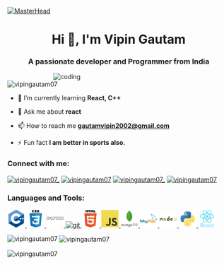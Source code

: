 [![MasterHead](https://user-images.githubusercontent.com/95081432/230739551-9e316210-916a-44cd-b32d-809443e627c2.png)](https://rishavchanda.io)
<h1 align="center">Hi 👋, I'm Vipin Gautam</h1>
<h3 align="center">A passionate developer and Programmer from India</h3>

<img align="right" alt="coding" width="400" src="https://user-images.githubusercontent.com/95081432/230739606-e05fdaf8-fd3f-4bf4-b16a-523ef3cd17f6.png">

<p align="left"> <img src="https://komarev.com/ghpvc/?username=vipingautam07&label=Profile%20views&color=0e75b6&style=flat" alt="vipingautam07" /> </p>

- 🌱 I’m currently learning **React, C++**

- 💬 Ask me about **react**

- 📫 How to reach me **gautamvipin2002@gmail.com**

- ⚡ Fun fact **I am better in sports also.**

<h3 align="left">Connect with me:</h3>
<p align="left">
<a href="https://twitter.com/vipingautam07_" target="blank"><img align="center" src="https://raw.githubusercontent.com/rahuldkjain/github-profile-readme-generator/master/src/images/icons/Social/twitter.svg" alt="vipingautam07_" height="30" width="40" /></a>
<a href="https://linkedin.com/in/vipingautam07" target="blank"><img align="center" src="https://raw.githubusercontent.com/rahuldkjain/github-profile-readme-generator/master/src/images/icons/Social/linked-in-alt.svg" alt="vipingautam07" height="30" width="40" /></a>
<a href="https://instagram.com/vipingautam07_" target="blank"><img align="center" src="https://raw.githubusercontent.com/rahuldkjain/github-profile-readme-generator/master/src/images/icons/Social/instagram.svg" alt="vipingautam07_" height="30" width="40" /></a>
<a href="https://www.leetcode.com/vipingautam07" target="blank"><img align="center" src="https://raw.githubusercontent.com/rahuldkjain/github-profile-readme-generator/master/src/images/icons/Social/leet-code.svg" alt="vipingautam07" height="30" width="40" /></a>
</p>

<h3 align="left">Languages and Tools:</h3>
<p align="left"> <a href="https://www.w3schools.com/cpp/" target="_blank" rel="noreferrer"> <img src="https://raw.githubusercontent.com/devicons/devicon/master/icons/cplusplus/cplusplus-original.svg" alt="cplusplus" width="40" height="40"/> </a> <a href="https://www.w3schools.com/css/" target="_blank" rel="noreferrer"> <img src="https://raw.githubusercontent.com/devicons/devicon/master/icons/css3/css3-original-wordmark.svg" alt="css3" width="40" height="40"/> </a> <a href="https://expressjs.com" target="_blank" rel="noreferrer"> <img src="https://raw.githubusercontent.com/devicons/devicon/master/icons/express/express-original-wordmark.svg" alt="express" width="40" height="40"/> </a> <a href="https://git-scm.com/" target="_blank" rel="noreferrer"> <img src="https://www.vectorlogo.zone/logos/git-scm/git-scm-icon.svg" alt="git" width="40" height="40"/> </a> <a href="https://www.w3.org/html/" target="_blank" rel="noreferrer"> <img src="https://raw.githubusercontent.com/devicons/devicon/master/icons/html5/html5-original-wordmark.svg" alt="html5" width="40" height="40"/> </a> <a href="https://developer.mozilla.org/en-US/docs/Web/JavaScript" target="_blank" rel="noreferrer"> <img src="https://raw.githubusercontent.com/devicons/devicon/master/icons/javascript/javascript-original.svg" alt="javascript" width="40" height="40"/> </a> <a href="https://www.mongodb.com/" target="_blank" rel="noreferrer"> <img src="https://raw.githubusercontent.com/devicons/devicon/master/icons/mongodb/mongodb-original-wordmark.svg" alt="mongodb" width="40" height="40"/> </a> <a href="https://www.mysql.com/" target="_blank" rel="noreferrer"> <img src="https://raw.githubusercontent.com/devicons/devicon/master/icons/mysql/mysql-original-wordmark.svg" alt="mysql" width="40" height="40"/> </a> <a href="https://nodejs.org" target="_blank" rel="noreferrer"> <img src="https://raw.githubusercontent.com/devicons/devicon/master/icons/nodejs/nodejs-original-wordmark.svg" alt="nodejs" width="40" height="40"/> </a> <a href="https://www.python.org" target="_blank" rel="noreferrer"> <img src="https://raw.githubusercontent.com/devicons/devicon/master/icons/python/python-original.svg" alt="python" width="40" height="40"/> </a> <a href="https://reactjs.org/" target="_blank" rel="noreferrer"> <img src="https://raw.githubusercontent.com/devicons/devicon/master/icons/react/react-original-wordmark.svg" alt="react" width="40" height="40"/> </a> </p>

<p><img align="left" src="https://github-readme-stats.vercel.app/api/top-langs?username=vipingautam07&show_icons=true&locale=en&layout=compact" alt="vipingautam07" /></p>

<p>&nbsp;<img align="center" src="https://github-readme-stats.vercel.app/api?username=vipingautam07&show_icons=true&locale=en" alt="vipingautam07" /></p>

<p><img align="center" src="https://github-readme-streak-stats.herokuapp.com/?user=vipingautam07&" alt="vipingautam07" /></p>
